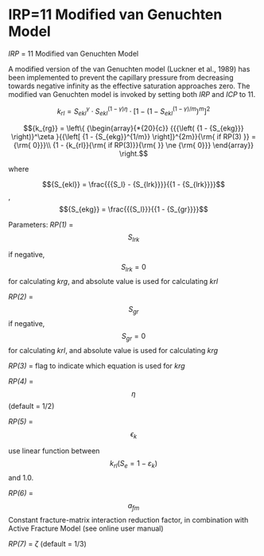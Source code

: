 # IRP=11  Modified van Genuchten Model

_IRP_ = 11         Modified van Genuchten Model

A modified version of the van Genuchten model (Luckner et al., 1989) has been implemented to prevent the capillary pressure from decreasing towards negative infinity as the effective saturation approaches zero. The modified van Genuchten model is invoked by setting both _IRP_ and _ICP_ to 11.

$${k_{rl}} = S_{ekl}^\gamma  \cdot {S_{ekl}}^{(1 - \gamma )\eta } \cdot {\left[ {1 - {{\left( {1 - {S_{ekl}}^{(1 - \gamma )/m}} \right)}^m}} \right]^2}$$

$${k_{rg}} = \left\{ {\begin{array}{*{20}{c}} {{{\left( {1 - {S_{ekg}}} \right)}^\zeta }{{\left[ {1 - {S_{ekg}}^{1/m}} \right]}^{2m}}{\rm{     if RP(3) }} = {\rm{ 0}}}\\ {1 - {k_{rl}}{\rm{                                 if RP(3)}}{\rm{ }} \ne {\rm{ 0}}} \end{array}} \right.$$

where

$${S_{ekl}} = \frac{{{S_l} - {S_{lrk}}}}{{1 - {S_{lrk}}}}$$, $${S_{ekg}} = \frac{{{S_l}}}{{1 - {S_{gr}}}}$$

Parameters: _RP(1)_ = $${S_{lrk}}$$

if negative, $${S_{lrk}} = 0$$ for calculating _krg_, and absolute value is used for calculating _krl_

_RP(2)_ = $${S_{gr}}$$if negative, $${S_{gr}} = 0$$ for calculating _krl_, and absolute value is used for calculating _krg_

_RP(3)_ = flag to indicate which equation is used for _krg_

_RP(4)_ = $$\eta$$ (default = 1/2)

_RP(5)_ = $$\epsilon_k$$

use linear function between $${k_{rl}}({S_e} = 1 - {\varepsilon _k})$$ and 1.0.

_RP(6)_ = $${a_{fm}}$$ Constant fracture-matrix interaction reduction factor, in combination with Active Fracture Model (see online user manual)

_RP(7)_ = _ζ_ (default = 1/3)

